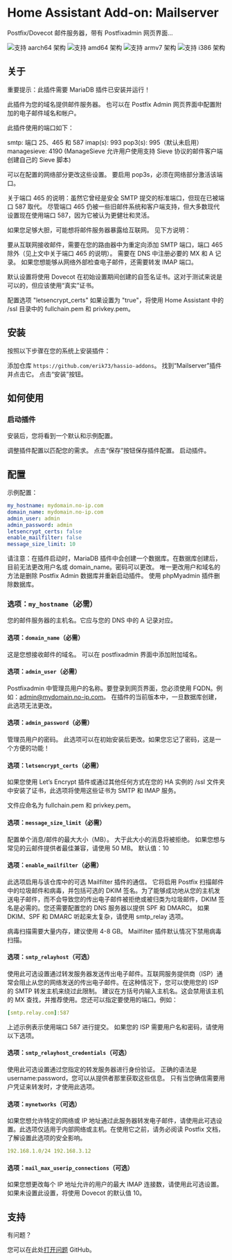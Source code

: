 # Home Assistant Add-on: Mailserver

Postfix/Dovecot 邮件服务器，带有 Postfixadmin 网页界面...

![支持 aarch64 架构][aarch64-shield] ![支持 amd64 架构][amd64-shield]
![支持 armv7 架构][armv7-shield] ![支持 i386 架构][i386-shield]

## 关于

重要提示：此插件需要 MariaDB 插件已安装并运行！

此插件为您的域名提供邮件服务器。
也可以在 Postfix Admin 网页界面中配置附加的电子邮件域名和帐户。

此插件使用的端口如下：

smtp: 端口 25、465 和 587
imap(s): 993
pop3(s): 995（默认未启用）
managesieve: 4190
(ManageSieve 允许用户使用支持 Sieve 协议的邮件客户端创建自己的 Sieve 脚本)

可以在配置的网络部分更改这些设置。
要启用 pop3s，必须在网络部分激活该端口。

关于端口 465 的说明：虽然它曾经是安全 SMTP 提交的标准端口，但现在已被端口 587 取代。
尽管端口 465 仍被一些旧邮件系统和客户端支持，但大多数现代设置现在使用端口 587，因为它被认为更健壮和灵活。

如果您足够大胆，可能想将邮件服务器暴露给互联网。
见下方说明：

要从互联网接收邮件，需要在您的路由器中为重定向添加 SMTP 端口，端口 465 除外（见上文中关于端口 465 的说明）。
需要在 DNS 中注册必要的 MX 和 A 记录。
如果您想能够从网络外部检查电子邮件，还需要转发 IMAP 端口。

默认设置将使用 Dovecot 在初始设置期间创建的自签名证书。这对于测试来说是可以的，但应该使用“真实”证书。

配置选项 "letsencrypt_certs" 如果设置为 "true"，将使用 Home Assistant 中的 /ssl 目录中的 fullchain.pem 和 privkey.pem。

## 安装

按照以下步骤在您的系统上安装插件：

添加仓库 `https://github.com/erik73/hassio-addons`。
找到“Mailserver”插件并点击它。
点击“安装”按钮。

## 如何使用

### 启动插件

安装后，您将看到一个默认和示例配置。

调整插件配置以匹配您的需求。
点击“保存”按钮保存插件配置。
启动插件。

## 配置

示例配置：

```yaml
my_hostname: mydomain.no-ip.com
domain_name: mydomain.no-ip.com
admin_user: admin
admin_password: admin
letsencrypt_certs: false
enable_mailfilter: false
message_size_limit: 10
```

请注意：在插件启动时，MariaDB 插件中会创建一个数据库。在数据库创建后，目前无法更改用户名或 domain_name。密码可以更改。
唯一更改用户和域名的方法是删除 Postfix Admin 数据库并重新启动插件。
使用 phpMyadmin 插件删除数据库。

### 选项：`my_hostname`（必需）

您的邮件服务器的主机名。它应与您的 DNS 中的 A 记录对应。

#### 选项：`domain_name`（必需）

这是您想接收邮件的域名。
可以在 postfixadmin 界面中添加附加域名。

#### 选项：`admin_user`（必需）

Postfixadmin 中管理员用户的名称。要登录到网页界面，您必须使用 FQDN。例如：admin@mydomain.no-ip.com。
在插件的当前版本中，一旦数据库创建，此选项无法更改。

#### 选项：`admin_password`（必需）

管理员用户的密码。
此选项可以在初始安装后更改。如果您忘记了密码，这是一个方便的功能！

#### 选项：`letsencrypt_certs`（必需）

如果您使用 Let’s Encrypt 插件或通过其他任何方式在您的 HA 实例的 /ssl 文件夹中安装了证书，此选项将使用这些证书为 SMTP 和 IMAP 服务。

文件应命名为 fullchain.pem 和 privkey.pem。

#### 选项：`message_size_limit`（必需）

配置单个消息/邮件的最大大小（MB）。
大于此大小的消息将被拒绝。
如果您想与常见的云邮件提供者最佳兼容，请使用 50 MB。
默认值：10

#### 选项：`enable_mailfilter`（必需）

此选项启用与该仓库中的可选 Mailfilter 插件的通信。
它将启用 Postfix 扫描邮件中的垃圾邮件和病毒，并包括可选的 DKIM 签名。为了能够成功地从您的主机发送电子邮件，而不会导致您的传出电子邮件被拒绝或被归类为垃圾邮件，DKIM 签名是必需的。您还需要配置您的 DNS 服务器以提供 SPF 和 DMARC。
如果 DKIM、SPF 和 DMARC 听起来太复杂，请使用 smtp_relay 选项。

病毒扫描需要大量内存，建议使用 4-8 GB。
Mailfilter 插件默认情况下禁用病毒扫描。

#### 选项：`smtp_relayhost`（可选）

使用此可选设置通过转发服务器发送传出电子邮件。互联网服务提供商（ISP）通常会阻止从您的网络发送的传出电子邮件。在这种情况下，您可以使用您的 ISP 的 SMTP 转发主机来绕过此限制。
建议在方括号内输入主机名。这会禁用该主机的 MX 查找，并推荐使用。您还可以指定要使用的端口。例如：

```yaml
[smtp.relay.com]:587
```

上述示例表示使用端口 587 进行提交。
如果您的 ISP 需要用户名和密码，请使用以下选项。

#### 选项：`smtp_relayhost_credentials`（可选）

使用此可选设置通过您指定的转发服务器进行身份验证。
正确的语法是 username:password，您可以从提供者那里获取这些信息。
只有当您确信需要用户凭证来转发时，才使用此选项。

#### 选项：`mynetworks`（可选）

如果您想允许特定的网络或 IP 地址通过此服务器转发电子邮件，请使用此可选设置。此选项仅适用于内部网络或主机。在使用它之前，请务必阅读 Postfix 文档，了解设置此选项的安全影响。

```yaml
192.168.1.0/24 192.168.3.12
```

#### 选项：`mail_max_userip_connections`（可选）

如果您想更改每个 IP 地址允许的用户的最大 IMAP 连接数，请使用此可选设置。
如果未设置此设置，将使用 Dovecot 的默认值 10。

## 支持

有问题？

您可以在此处[打开问题][issue] GitHub。

[aarch64-shield]: https://img.shields.io/badge/aarch64-yes-green.svg
[amd64-shield]: https://img.shields.io/badge/amd64-yes-green.svg
[armv7-shield]: https://img.shields.io/badge/armv7-yes-green.svg
[i386-shield]: https://img.shields.io/badge/i386-yes-green.svg
[issue]: https://github.com/erik73/addon-mail/issues
[repository]: https://github.com/erik73/hassio-addons